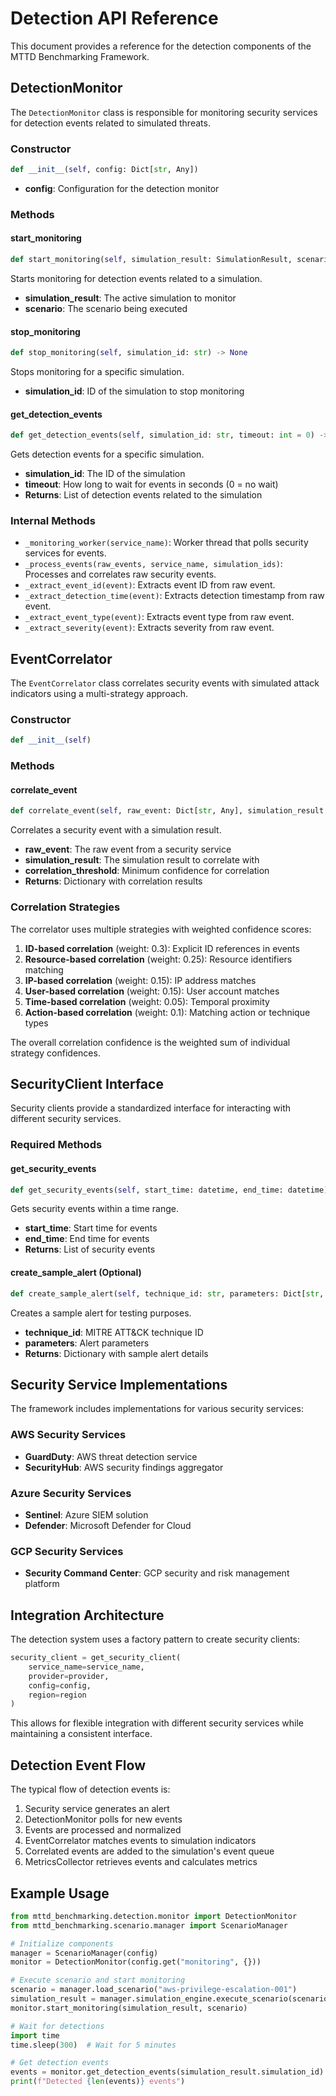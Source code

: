 # Detection API Reference

This document provides a reference for the detection components of the MTTD Benchmarking Framework.

## DetectionMonitor

The `DetectionMonitor` class is responsible for monitoring security services for detection events related to simulated threats.

### Constructor

```python
def __init__(self, config: Dict[str, Any])
```

- **config**: Configuration for the detection monitor

### Methods

#### start_monitoring

```python
def start_monitoring(self, simulation_result: SimulationResult, scenario: ThreatScenario) -> None
```

Starts monitoring for detection events related to a simulation.

- **simulation_result**: The active simulation to monitor
- **scenario**: The scenario being executed

#### stop_monitoring

```python
def stop_monitoring(self, simulation_id: str) -> None
```

Stops monitoring for a specific simulation.

- **simulation_id**: ID of the simulation to stop monitoring

#### get_detection_events

```python
def get_detection_events(self, simulation_id: str, timeout: int = 0) -> List[DetectionEvent]
```

Gets detection events for a specific simulation.

- **simulation_id**: The ID of the simulation
- **timeout**: How long to wait for events in seconds (0 = no wait)
- **Returns**: List of detection events related to the simulation

### Internal Methods

- `_monitoring_worker(service_name)`: Worker thread that polls security services for events.
- `_process_events(raw_events, service_name, simulation_ids)`: Processes and correlates raw security events.
- `_extract_event_id(event)`: Extracts event ID from raw event.
- `_extract_detection_time(event)`: Extracts detection timestamp from raw event.
- `_extract_event_type(event)`: Extracts event type from raw event.
- `_extract_severity(event)`: Extracts severity from raw event.

## EventCorrelator

The `EventCorrelator` class correlates security events with simulated attack indicators using a multi-strategy approach.

### Constructor

```python
def __init__(self)
```

### Methods

#### correlate_event

```python
def correlate_event(self, raw_event: Dict[str, Any], simulation_result: SimulationResult, correlation_threshold: float = 0.6) -> Dict[str, Any]
```

Correlates a security event with a simulation result.

- **raw_event**: The raw event from a security service
- **simulation_result**: The simulation result to correlate with
- **correlation_threshold**: Minimum confidence for correlation
- **Returns**: Dictionary with correlation results

### Correlation Strategies

The correlator uses multiple strategies with weighted confidence scores:

1. **ID-based correlation** (weight: 0.3): Explicit ID references in events
2. **Resource-based correlation** (weight: 0.25): Resource identifiers matching
3. **IP-based correlation** (weight: 0.15): IP address matches
4. **User-based correlation** (weight: 0.15): User account matches
5. **Time-based correlation** (weight: 0.05): Temporal proximity
6. **Action-based correlation** (weight: 0.1): Matching action or technique types

The overall correlation confidence is the weighted sum of individual strategy confidences.

## SecurityClient Interface

Security clients provide a standardized interface for interacting with different security services.

### Required Methods

#### get_security_events

```python
def get_security_events(self, start_time: datetime, end_time: datetime) -> List[Dict[str, Any]]
```

Gets security events within a time range.

- **start_time**: Start time for events
- **end_time**: End time for events
- **Returns**: List of security events

#### create_sample_alert (Optional)

```python
def create_sample_alert(self, technique_id: str, parameters: Dict[str, Any]) -> Dict[str, Any]
```

Creates a sample alert for testing purposes.

- **technique_id**: MITRE ATT&CK technique ID
- **parameters**: Alert parameters
- **Returns**: Dictionary with sample alert details

## Security Service Implementations

The framework includes implementations for various security services:

### AWS Security Services

- **GuardDuty**: AWS threat detection service
- **SecurityHub**: AWS security findings aggregator

### Azure Security Services

- **Sentinel**: Azure SIEM solution
- **Defender**: Microsoft Defender for Cloud

### GCP Security Services

- **Security Command Center**: GCP security and risk management platform

## Integration Architecture

The detection system uses a factory pattern to create security clients:

```python
security_client = get_security_client(
    service_name=service_name,
    provider=provider,
    config=config,
    region=region
)
```

This allows for flexible integration with different security services while maintaining a consistent interface.

## Detection Event Flow

The typical flow of detection events is:

1. Security service generates an alert
2. DetectionMonitor polls for new events
3. Events are processed and normalized
4. EventCorrelator matches events to simulation indicators
5. Correlated events are added to the simulation's event queue
6. MetricsCollector retrieves events and calculates metrics

## Example Usage

```python
from mttd_benchmarking.detection.monitor import DetectionMonitor
from mttd_benchmarking.scenario.manager import ScenarioManager

# Initialize components
manager = ScenarioManager(config)
monitor = DetectionMonitor(config.get("monitoring", {}))

# Execute scenario and start monitoring
scenario = manager.load_scenario("aws-privilege-escalation-001")
simulation_result = manager.simulation_engine.execute_scenario(scenario)
monitor.start_monitoring(simulation_result, scenario)

# Wait for detections
import time
time.sleep(300)  # Wait for 5 minutes

# Get detection events
events = monitor.get_detection_events(simulation_result.simulation_id)
print(f"Detected {len(events)} events")
```